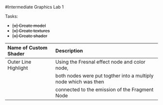 #Intermediate Graphics Lab 1

 Tasks:
- ~~[x] Create model~~
- ~~[x] Create textures~~
- ~~[x] Create shader~~

| Name of Custom Shader    | Description |
| :---                     | :---   |
| Outer Line Highlight     | Using the Fresnal effect node and color node,
|                          | both nodes were put togther into a multiply node which was then 
|                          | connected to the emission of the Fragment Node
 
